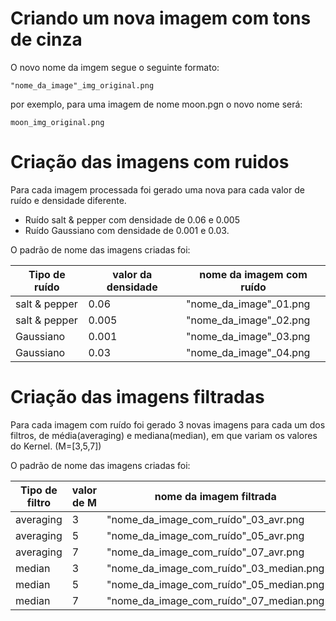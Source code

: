 # Criando um nova imagem com tons de cinza

O novo nome da imgem segue o seguinte formato:

    "nome_da_image"_img_original.png

por exemplo, para uma imagem de nome moon.pgn o novo nome será:

    moon_img_original.png

# Criação das imagens com ruidos
Para cada imagem processada foi gerado uma nova para cada valor de ruído e densidade diferente.
* Ruído salt & pepper com densidade de 0.06 e 0.005
* Ruído Gaussiano com densidade de 0.001 e 0.03.

O padrão de nome das imagens criadas foi:

Tipo de ruído | valor da densidade | nome da imagem com ruído
------------- | ------------------ | ----------
salt & pepper | 0.06               | "nome_da_image"_01.png
salt & pepper | 0.005              | "nome_da_image"_02.png
Gaussiano     | 0.001              | "nome_da_image"_03.png
Gaussiano     | 0.03               | "nome_da_image"_04.png

# Criação das imagens filtradas
Para cada imagem com ruído foi gerado 3 novas imagens para cada um dos filtros, de média(averaging) e mediana(median), em que variam os valores do Kernel. (M=[3,5,7])


O padrão de nome das imagens criadas foi:

Tipo de filtro | valor de M | nome da imagem filtrada
-------------  | ---------- | ----------
averaging      | 3          | "nome_da_image_com_ruído"_03_avr.png
averaging      | 5          | "nome_da_image_com_ruído"_05_avr.png
averaging      | 7          | "nome_da_image_com_ruído"_07_avr.png
median         | 3          | "nome_da_image_com_ruído"_03_median.png
median         | 5          | "nome_da_image_com_ruído"_05_median.png
median         | 7          | "nome_da_image_com_ruído"_07_median.png
